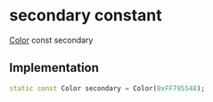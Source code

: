 


# secondary constant







[Color](https:api.flutter.dev/flutter/dart-ui/Color-class.html) const secondary
  







## Implementation

```dart
static const Color secondary = Color(0xFF795548);
```







